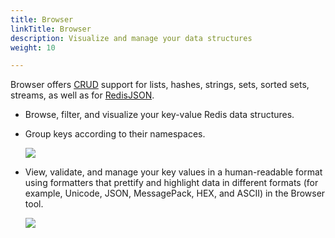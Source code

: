 ```yaml
---
title: Browser
linkTitle: Browser
description: Visualize and manage your data structures
weight: 10

---
```


Browser offers [CRUD](https://en.wikipedia.org/wiki/Create,_read,_update_and_delete) support for lists, hashes, strings, sets, sorted sets, streams, as well as for [RedisJSON](/docs/stack/json).

* Browse, filter, and visualize your key-value Redis data structures. 

* Group keys according to their namespaces.

  <img src="../../images/Browser.png">

* View, validate, and manage your key values in a human-readable format using formatters that prettify and highlight data in different formats (for example, Unicode, JSON, MessagePack, HEX, and ASCII) in the Browser tool.

  <img src="../../images/data_formatting.png">